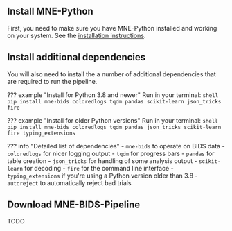 Install MNE-Python
------------------
First, you need to make sure you have MNE-Python installed and working on your
system. See the [installation instructions](https://mne.tools/stable/install/mne_python.html).

Install additional dependencies
-------------------------------
You will also need to install the a number of additional dependencies that are
required to run the pipeline.

??? example "Install for Python 3.8 and newer"
    Run in your terminal:
    ```shell
    pip install mne-bids coloredlogs tqdm pandas scikit-learn json_tricks fire
    ```

??? example "Install for older Python versions"
    Run in your terminal:
    ```shell
    pip install mne-bids coloredlogs tqdm pandas json_tricks scikit-learn fire typing_extensions
    ```

??? info "Detailed list of dependencies"
    - `mne-bids` to operate on BIDS data
    - `coloredlogs` for nicer logging output
    - `tqdm` for progress bars
    - `pandas` for table creation
    - `json_tricks` for handling of some analysis output
    - `scikit-learn` for decoding
    - `fire` for the command line interface
    - `typing_extensions` if you're using a Python version older than 3.8
    - `autoreject` to automatically reject bad trials

Download MNE-BIDS-Pipeline
--------------------------
TODO

